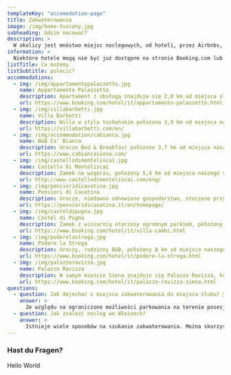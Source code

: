 ```yaml
---
templateKey: "accomodation-page"
title: Zakwaterowanie
image: /img/home-tuscany.jpg
subheading: Gdzie nocować?
description: >
  W okolicy jest mnóstwo miejsc noclegowych, od hoteli, przez Airbnbs, po pensjonaty i agroturystyki, więc na pewno każdy znajdzie coś dla siebie. Aby ułatwić Wam poszukiwania, zebraliśmy listę miejsc na wsi, poza centrum miasta, które mają dogodną lokalizację, aby dotrzeć zarówno do miejsca ślubu, jak i do starego miasta. Jeśli chcecie zatrzymać się w centrum Sieny, jest wiele dostępnych opcji, więc nie krępujcie się znaleźć takiej, która najbardziej odpowiada Waszym potrzebom.
information: >
  Niektóre hotele mogą nie być już dostępne na stronie Booking.com lub w innych wyszukiwarkach, ale warto zadzwonić i zapytać. Może się okazać, że jest jeszcze coś dostępnego. ☎️ Jeśli przyjeżdżacie samochodem i zatrzymujecie się w Sienie lub innym większym mieście, upewnijcie się, że wybraliście hotel, który znajduje się poza strefą ZTL (Zona Traffico Limitato - Strefa Ograniczonego Ruchu) ⛔ lub taki, który daje zezwolenie na wjazd i parkowanie, w przeciwnym razie będziecie musieli zapłacić karę. 👮‍♂️ ⚠️
listTitle: Co możemy
listSubtitle: polecić?
accommodations:
  - img: /img/appartamentopalazzetto.jpg
    name: Appartamento Palazzetto
    description: Apartament z obsługą znajduje się 2,8 km od miejsca ślubu (droga polna) i 8 km od starówki Sieny. W ofercie apartament z balkonem dla 2 osób (duże podwójne łóżko) oraz Maisonette dla 4-6 osób.
    url: https://www.booking.com/hotel/it/appartamento-palazzetto.html
  - img: /img/villabarbetti.jpg
    name: Villa Barbetti
    description: Willa w stylu toskańskim położona 3,9 km od miejsca naszego ślubu i 6,1 km od Starego Miasta w Sienie. Oferuje 3 pokoje. Skontaktuj się z obiektem, aby zapytać o dostępność i ceny.
    url: https://villabarbetti.com/en/
  - img: /img/accommodation/cabianca.jpg
    name: B&B Ca’ Bianca
    description: Urocze Bed & Breakfast położone 3,7 km od miejsca naszego ślubu i 6 km od Starego Miasta w Sienie. Oferuje pokoje dwuosobowe ze śniadaniem. B&B nie przyjmuje dzieci poniżej 14 roku życia.
    url: https://www.cabiancasiena.com/
  - img: /img/castellodimonteliscai.jpg
    name: Castello Di Monteliscai
    description: Zamek na wzgórzu, położony 5,4 km od miejsca naszego ślubu i 5,5 km od starówki Sieny. Oferuje pokoje dwu-, trzy- i czteroosobowe, a także apartamenty dla 2-6 osób. Formularz rezerwacji na ich stronie internetowej nie działa, więc skontaktujcie się z nimi telefonicznie lub mailowo.
    url: http://www.castellodimonteliscai.com/eng/
  - img: /img/pensieridicavatina.jpg
    name: Pensieri di Cavatina
    description: Urocze, niedawno odnowione gospodarstwo, otoczone przyrodą, winnicami i cyprysami, położone 5,5 km od miejsca ślubu (droga polna) i 12 km od starówki Sieny. Oferuje pokoje dla 2-3 osób. Jeśli są całkowicie zarezerwowane na booking.com, spróbujcie na ich stronie internetowej.
    url: https://pensieridicavatina.it/en/homepage/
  - img: /img/casteldipugna.jpg
    name: Castel di Pugna
    description: Zamek z winiarnią otoczony ogromnym parkiem, położony 6 km od miejsca naszego ślubu i 3,7 km od starówki Sieny. Mają w ofercie apartament z dwiema sypialniami dla 2-4 osób. Skorzystajcie z ich strony internetowej lub booking.com
    url: https://www.booking.com/hotel/it/villa-cambi.html
  - img: /img/poderelastrega.jpg
    name: Podere la Strega
    description: Uroczy, rodzinny B&B, położony 8 km od miejsca naszego ślubu i 2,9 km od starówki Sieny. Oferuje pokoje jedno- i dwuosobowe (od 1 do 4 osób) z wliczonym śniadaniem kontynentalnym. Łatwa rezerwacja przez booking.com.
    url: https://www.booking.com/hotel/it/podere-la-strega.html
  - img: /img/palazzoravizza.jpg
    name: Palazzo Ravizza
    description: W samym mieście Siena znajduje się Palazzo Ravizza, hotel, w którym zatrzymaliśmy się podczas naszych wakacji w Toskanii. Oferuje on urocze, ekskluzywne pokoje o bardzo nostalgicznym klimacie i atmosferze. To idealny wybór, jeśli chcecie zwiedzić Sienę, choć od miejsca ślubu dzieli go 8,5 km pieszo i 17 km samochodem.
    url: https://www.booking.com/hotel/it/palazzo-ravizza-siena.html
questions:
  - question: Jak dojechać z miejsca zakwaterowania do miejsca ślubu? 🚕
    answer: >
      Ze względu na ograniczone możliwości parkowania na terenie posesji, prosimy i zalecamy, aby w drodze na wesele i z powrotem skorzystać z usług lokalnego transportu <a href="https://www.sartinisiena.com/en/" target="_blank">www.sartinisiena.com</a>, aby zorganizować transport powrotny do zarezerwowanych miejsc noclegowych, ponieważ taksówki w Sienie są nierzetelne w późnych godzinach nocnych.
  - question: Jak znaleźć nocleg we Włoszech?
    answer: >
      Istnieje wiele sposobów na szukanie zakwaterowania. Można skorzystać z wyszukiwarek internetowych, takich jak <a href="https://www.booking.com" target="_blank">www.booking.com</a>, <a href="https://www.airbnb.com" target="_blank">www.airbnb.com</a>, <a href="https://www.agriturismo.it/en/" target="_blank">www.agriturismo.it</a>, <a href="https://www.expedia.com" target="_blank">www.expedia.com</a>, <a href="https://www.kayak.com" target="_blank">www.kayak.com</a>, <a href="https://www.tripadvisor.com" target="_blank">www.tripadvisor.com</a>. Często zdarza się, że na jakiejś stronie internetowej miejsce jest zarezerwowane, ale zawsze warto spróbować zapytać o to bezpośrednio, ponieważ wiele miejsc zawsze zachowuje pokój lub dwa właśnie na taką okoliczność. Wiele fantastycznych lokali nie ma strony internetowej lub nie ogłasza się w popularnych wyszukiwarkach, dlatego warto skorzystać z google maps i skontaktować się z nimi bezpośrednio.
---
```


### Hast du Fragen?

Hello World
